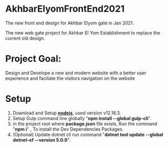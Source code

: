 
# AkhbarElyomFrontEnd2021
The new front end design for Akhbar Elyom gate in Jan 2021.

The new web gate project for Akhbar El Yom Establishment to replace the current old design. 

# Project Goal: 
Design and Develope a new and modern website with a better user experience and faciliate the visitors navigation on the website

# Setup 

 1. Download and Setup **[nodejs](https://nodejs.org/en/download/)**,  used version v12.18.3.
 2.  Setup Gulp command line globally  "**npm install --global gulp-cli**".
 3. in the project root where **package.json** file exists, Run the command "**npm i**" , To install the Dev Dependencies Packages.
 4. (Optional) Update dotnet cli run command "**dotnet tool update --global dotnet-ef --version 5.0.0**".
